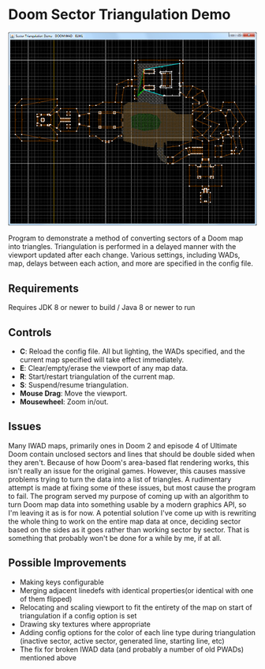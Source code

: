 # Doom Sector Triangulation Demo
![The program in action](example.png)

Program to demonstrate a method of converting sectors of a Doom map into triangles. Triangulation is performed in a delayed manner with the viewport updated after each change.
Various settings, including WADs, map, delays between each action, and more are specified in the config file.

## Requirements

Requires JDK 8 or newer to build / Java 8 or newer to run

## Controls

- **C**: Reload the config file. All but lighting, the WADs specified, and the current map specified will take effect immediately.
- **E**: Clear/empty/erase the viewport of any map data.
- **R**: Start/restart triangulation of the current map.
- **S**: Suspend/resume triangulation.
- **Mouse Drag**: Move the viewport.
- **Mousewheel**: Zoom in/out.

## Issues

Many IWAD maps, primarily ones in Doom 2 and episode 4 of Ultimate Doom contain unclosed sectors and lines that should be double sided when they aren't.
Because of how Doom's area-based flat rendering works, this isn't really an issue for the original games.
However, this causes massive problems trying to turn the data into a list of triangles. A rudimentary attempt is made at fixing some of these issues, but most cause the program to fail.
The program served my purpose of coming up with an algorithm to turn Doom map data into something usable by a modern graphics API, so I'm leaving it as is for now.
A potential solution I've come up with is rewriting the whole thing to work on the entire map data at once, deciding sector based on the sides as it goes rather than working sector by sector.
That is something that probably won't be done for a while by me, if at all.

## Possible Improvements

- Making keys configurable
- Merging adjacent linedefs with identical properties(or identical with one of them flipped)
- Relocating and scaling viewport to fit the entirety of the map on start of triangulation if a config option is set
- Drawing sky textures where appropriate
- Adding config options for the color of each line type during triangulation (inactive sector, active sector, generated line, starting line, etc)
- The fix for broken IWAD data (and probably a number of old PWADs) mentioned above